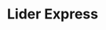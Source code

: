 ---
title: "Lider Express"
url: /providencia/lider-express-avenida-santa-isabel-2/
shop: supermercado
---